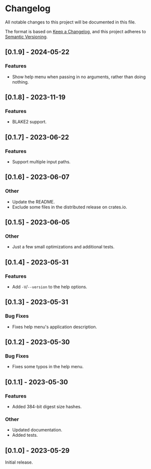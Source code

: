 # Changelog

All notable changes to this project will be documented in this file.

The format is based on [Keep a Changelog](https://keepachangelog.com/en/1.0.0/),
and this project adheres to [Semantic Versioning](https://semver.org/spec/v2.0.0.html).

## [0.1.9] - 2024-05-22

### Features

- Show help menu when passing in no arguments, rather than doing nothing.

## [0.1.8] - 2023-11-19

### Features

- BLAKE2 support.

## [0.1.7] - 2023-06-22

### Features

- Support multiple input paths.

## [0.1.6] - 2023-06-07

### Other

- Update the README.
- Exclude some files in the distributed release on crates.io.

## [0.1.5] - 2023-06-05

### Other

- Just a few small optimizations and additional tests.

## [0.1.4] - 2023-05-31

### Features

- Add `-V`/`--version` to the help options.

## [0.1.3] - 2023-05-31

### Bug Fixes

- Fixes help menu's application description.

## [0.1.2] - 2023-05-30

### Bug Fixes

- Fixes some typos in the help menu.

## [0.1.1] - 2023-05-30

### Features

- Added 384-bit digest size hashes.

### Other

- Updated documentation.
- Added tests.

## [0.1.0] - 2023-05-29

Initial release.
